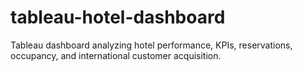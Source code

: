 # tableau-hotel-dashboard
Tableau dashboard analyzing hotel performance, KPIs, reservations, occupancy, and international customer acquisition.
